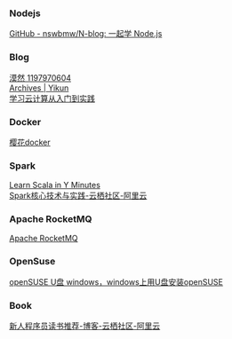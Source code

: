 ### Nodejs
[GitHub - nswbmw/N-blog: 一起学 Node.js](https://github.com/nswbmw/N-blog)

### Blog
[漠然 1197970604](https://mritd.me/categories/)<br>
[Archives | Yikun](http://yikun.github.io/archives/)<br>
[学习云计算从入门到实践](https://yq.aliyun.com/articles/62910?spm=5176.8091938.0.0.Li79GJ)

### Docker
[樱花docker](https://app.arukas.io/)

### Spark
[Learn Scala in Y Minutes](https://learnxinyminutes.com/docs/scala/)<br>
[Spark核心技术与实践-云栖社区-阿里云](https://yq.aliyun.com/topic/69?spm=5176.8279002.620247.3)

### Apache RocketMQ
[Apache RocketMQ](https://rocketmq.incubator.apache.org/)

### OpenSuse
[openSUSE U盘 windows，windows上用U盘安装openSUSE](http://blog.csdn.net/phodal/article/details/8683203)

### Book
[新人程序员读书推荐-博客-云栖社区-阿里云](https://yq.aliyun.com/articles/62704?spm=5176.8091938.0.0.lHkHhV)